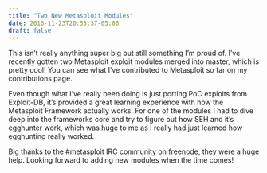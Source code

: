 ```yaml
---
title: "Two New Metasploit Modules"
date: 2016-11-23T20:55:37-05:00
draft: false
---
```


This isn’t really anything super big but still something I’m proud of. I’ve recently gotten two Metasploit exploit modules merged into master, which is pretty cool! You can see what I’ve contributed to Metasploit so far on my contributions page.

Even though what I’ve really been doing is just porting PoC exploits from Exploit-DB, it’s provided a great learning experience with how the Metasploit Framework actually works. For one of the modules I had to dive deep into the frameworks core and try to figure out how SEH and it’s egghunter work, which was huge to me as I really had just learned how egghunting really worked.

Big thanks to the #metasploit IRC community on freenode, they were a huge help. Looking forward to adding new modules when the time comes!
